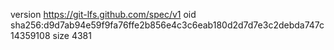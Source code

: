version https://git-lfs.github.com/spec/v1
oid sha256:d9d7ab94e59f9fa76ffe2b856e4c3c6eab180d2d7d7e3c2debda747c14359108
size 4381
